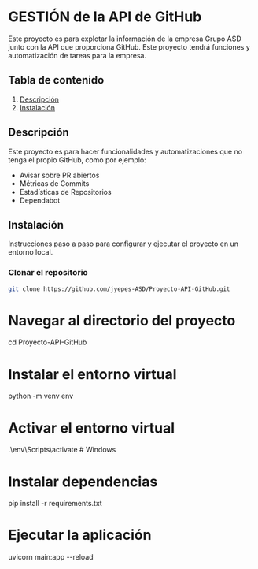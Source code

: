 # GESTIÓN de la API de GitHub

Este proyecto es para explotar la información de la empresa Grupo ASD junto con la API que proporciona GitHub. Este proyecto tendrá funciones y automatización de tareas para la empresa.

## Tabla de contenido
1. [Descripción](#descripción)
2. [Instalación](#instalación)

## Descripción

Este proyecto es para hacer funcionalidades y automatizaciones que no tenga el propio GitHub, como por ejemplo:

- Avisar sobre PR abiertos
- Métricas de Commits
- Estadísticas de Repositorios
- Dependabot

## Instalación

Instrucciones paso a paso para configurar y ejecutar el proyecto en un entorno local.

### Clonar el repositorio
```bash
git clone https://github.com/jyepes-ASD/Proyecto-API-GitHub.git
```

# Navegar al directorio del proyecto
cd Proyecto-API-GitHub

# Instalar el entorno virtual
python -m venv env

# Activar el entorno virtual
.\env\Scripts\activate  # Windows


# Instalar dependencias
pip install -r requirements.txt

# Ejecutar la aplicación
uvicorn main:app --reload
